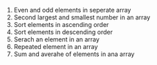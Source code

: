 

1. Even and odd elements in seperate array
2. Second largest and smallest number in an array
3. Sort elements in ascending order
4. Sort elements in descending order
5. Serach an element in an array
6. Repeated element in an array
7. Sum and averahe of elements in ana array


